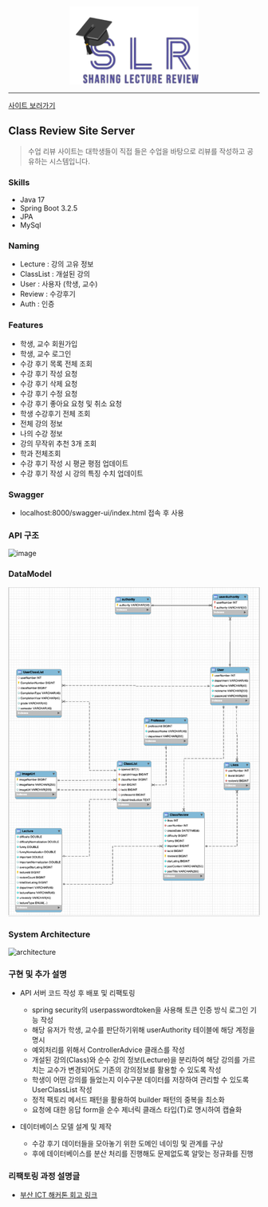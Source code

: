 <div align = "center">
    
![로고](https://raw.githubusercontent.com/UbSE-lab/class-review-site-server/refs/heads/main/images/Logo_Blue2.png)

</div>

---

[사이트 보러가기](https://slr-phi.vercel.app/)

## Class Review Site Server
> 수업 리뷰 사이트는 대학생들이 직접 들은 수업을 바탕으로 리뷰를 작성하고 공유하는 시스템입니다.

### Skills
* Java 17
* Spring Boot 3.2.5
* JPA
* MySql

### Naming
* Lecture : 강의 고유 정보
* ClassList : 개설된 강의
* User : 사용자 (학생, 교수)
* Review : 수강후기
* Auth : 인증

### Features
* 학생, 교수 회원가입
* 학생, 교수 로그인
* 수강 후기 목록 전체 조회
* 수강 후기 작성 요청
* 수강 후기 삭제 요청
* 수강 후기 수정 요청
* 수강 후기 좋아요 요청 및 취소 요청
* 학생 수강후기 전체 조회
* 전체 강의 정보
* 나의 수강 정보
* 강의 무작위 추천 3개 조회
* 학과 전체조회
* 수강 후기 작성 시 평균 평점 업데이트
* 수강 후기 작성 시 강의 특징 수치 업데이트

### Swagger

* localhost:8000/swagger-ui/index.html 접속 후 사용

### API 구조

![image](https://github.com/user-attachments/assets/ee5e16c7-d28f-4531-b729-94dbb8beceea)

### DataModel

![datamodel](https://raw.githubusercontent.com/UbSE-lab/class-review-site-server/refs/heads/main/images/datamodel.png)

### System Architecture

![architecture](https://github.com/user-attachments/assets/0e5ffb83-0046-41a0-9feb-7139200d9389)


### 구현 및 추가 설명

- API 서버 코드 작성 후 배포 및 리팩토링
    - spring security의 userpasswordtoken을 사용해 토큰 인증 방식 로그인 기능 작성
    - 해당 유저가 학생, 교수를 판단하기위해 userAuthority 테이블에 해당 계정을 명시
    - 예외처리를 위해서 ControllerAdvice 클래스를 작성
    - 개설된 강의(Class)와 순수 강의 정보(Lecture)을 분리하여 해당 강의를 가르치는 교수가 변경되어도 기존의 강의정보를 활용할 수 있도록 작성
    - 학생이 어떤 강의를 들었는지 이수구분 데이터를 저장하여 관리할 수 있도록 UserClassList 작성
    - 정적 팩토리 메서드 패턴을 활용하여 builder 패턴의 중복을 최소화
    - 요청에 대한 응답 form을 순수 제너릭 클래스 타입(T)로 명시하여 캡슐화

- 데이터베이스 모델 설계 및 제작
    - 수강 후기 데이터들을 모아놓기 위한 도메인 네이밍 및 관계를 구상
    - 후에 데이터베이스를 분산 처리를 진행해도 문제없도록 알맞는 정규화를 진행

### 리팩토링 과정 설명글

- [부산 ICT 해커톤 회고 링크](https://1nmybrain.tistory.com/54)
  
